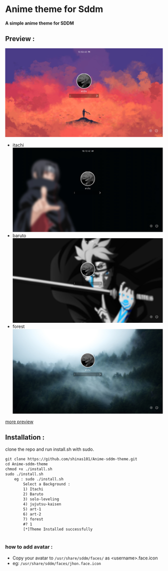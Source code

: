 # Anime theme for Sddm

**A simple anime theme for SDDM**

## Preview :
![art-1](Preview/art-1-preview.png)
- itachi
![itachi](Preview/itachi-preview.png)
- baruto
![baruto](Preview/baruto-preview.png)
- forest
![forest](Preview/forest-preview.png)

[more preview](Preview/PREVIEW.md)

## Installation :

clone the repo and run install.sh with sudo.
```
git clone https://github.com/shinas101/Anime-sddm-theme.git
cd Anime-sddm-theme
chmod +x ./install.sh
sudo ./install.sh
	eg : sudo ./install.sh
		Select a Background :
		1) Itachi
		2) Baruto
		3) solo-leveling
		4) jujutsu-kaisen
		5) art-1
		6) art-2
		7) forest
		#? 1
		[*]Theme Installed successfully


```
### how to add avatar :
- Copy your avatar to `/usr/share/sddm/faces/` as \<username\>.face.icon
-   eg: `/usr/share/sddm/faces/jhon.face.icon`
<!---https://github.com/shinas101
